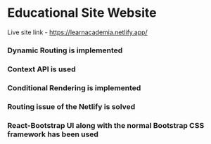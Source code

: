 # Educational Site Website

Live site link - https://learnacademia.netlify.app/


### Dynamic Routing is implemented

### Context API is used

### Conditional Rendering is implemented

### Routing issue of the Netlify is solved

### React-Bootstrap UI along with the normal Bootstrap CSS framework has been used
